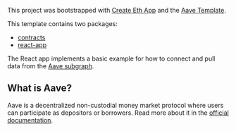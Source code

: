This project was bootstrapped with [Create Eth App](https://github.com/paulrberg/create-eth-app) and the [Aave Template](https://github.com/paulrberg/create-eth-app/tree/develop/templates/react/aave).

This template contains two packages:

- [contracts](/packages/contracts)
- [react-app](/packages/react-app)

The React app implements a basic example for how to connect and pull data from the [Aave subgraph](https://thegraph.com/explorer/subgraph/aave/protocol).

## What is Aave?

Aave is a decentralized non-custodial money market protocol where users can participate as depositors or borrowers. Read more about it in the [official documentation](https://developers.aave.com/).
